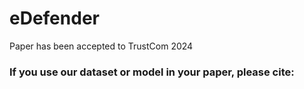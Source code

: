 # eDefender
Paper has been accepted to TrustCom 2024

### If you use our dataset or model in your paper, please cite:
